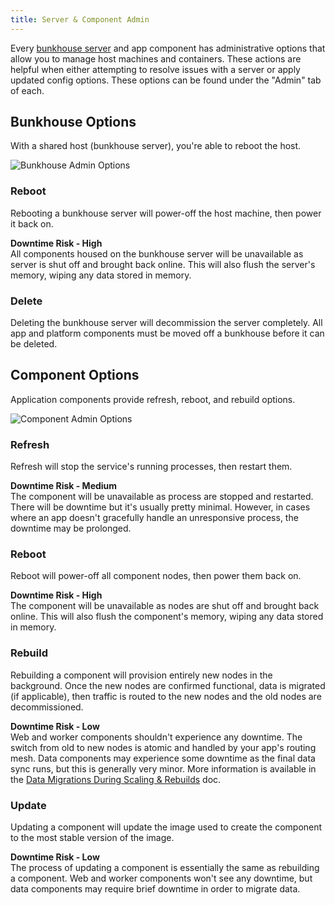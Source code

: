 ```yaml
---
title: Server & Component Admin
---
```


Every [bunkhouse server](/scaling/bunkhouse) and app component has administrative options that allow you to manage host machines and containers. These actions are helpful when either attempting to resolve issues with a server or apply updated config options. These options can be found under the "Admin" tab of each.

## Bunkhouse Options
With a shared host (bunkhouse server), you're able to reboot the host.

![Bunkhouse Admin Options](/src-images/host-component-bunkhouse-btns.png)

### Reboot
Rebooting a bunkhouse server will power-off the host machine, then power it back on.

<strong>Downtime Risk - <span class='red'>High</span></strong>  
All components housed on the bunkhouse server will be unavailable as server is shut off and brought back online. This will also flush the server's memory, wiping any data stored in memory.

### Delete
Deleting the bunkhouse server will decommission the server completely. All app and platform components must be moved off a bunkhouse before it can be deleted.

## Component Options
Application components provide refresh, reboot, and rebuild options.

![Component Admin Options](/src-images/host-component-btns.png)

### Refresh
Refresh will stop the service's running processes, then restart them.

<strong>Downtime Risk - <span class='yellow'>Medium</span></strong>  
The component will be unavailable as process are stopped and restarted. There will be downtime but it's usually pretty minimal. However, in cases where an app doesn't gracefully handle an unresponsive process, the downtime may be prolonged.

### Reboot
Reboot will power-off all component nodes, then power them back on.

<strong>Downtime Risk - <span class='red'>High</span></strong>  
The component will be unavailable as nodes are shut off and brought back online. This will also flush the component's memory, wiping any data stored in memory.

### Rebuild
Rebuilding a component will provision entirely new nodes in the background. Once the new nodes are confirmed functional, data is migrated (if applicable), then traffic is routed to the new nodes and the old nodes are decommissioned.

<strong>Downtime Risk - <span class='green'>Low</span></strong>    
Web and worker components shouldn't experience any downtime. The switch from old to new nodes is atomic and handled by your app's routing mesh. Data components may experience some downtime as the final data sync runs, but this is generally very minor. More information is available in the [Data Migrations During Scaling & Rebuilds](/data-management/data-migrations-scaling/) doc.

### Update
Updating a component will update the image used to create the component to the most stable version of the image.

<strong>Downtime Risk - <span class='green'>Low</span></strong>  
The process of updating a component is essentially the same as rebuilding a component. Web and worker components won't see any downtime, but data components may require brief downtime in order to migrate data.
